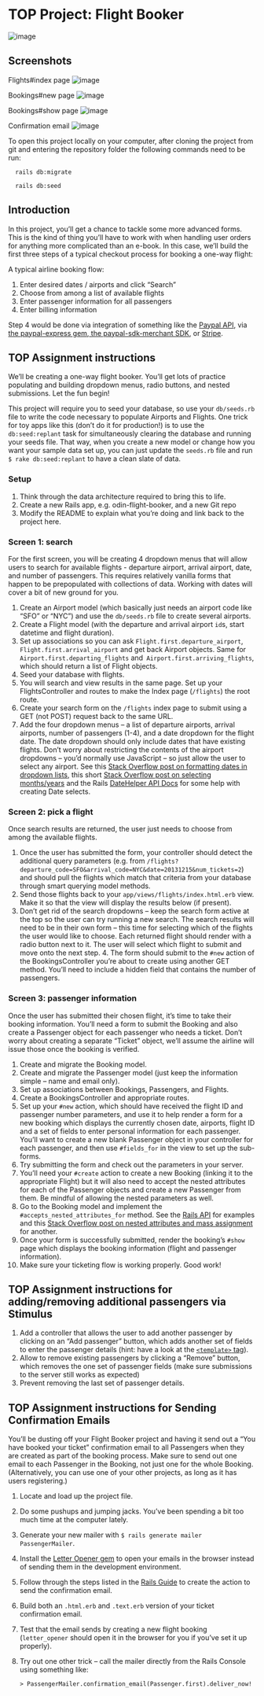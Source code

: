 # TOP Project: Flight Booker

![image](https://github.com/user-attachments/assets/20f14b74-47dc-4e3c-9b55-ba1964d0c2d5)

## Screenshots
Flights#index page
![image](https://github.com/user-attachments/assets/dd3e5f8d-ef35-4bf6-8cc5-d52cfa9747c5)

Bookings#new page
![image](https://github.com/user-attachments/assets/0a4150e0-9651-418c-9280-0153b10313d9)

Bookings#show page
![image](https://github.com/user-attachments/assets/4b2ce129-de01-494b-b17f-3323e53f7e5a)

Confirmation email
![image](https://github.com/user-attachments/assets/25290c88-c290-4405-b67e-d43e8050c17b)


To open this project locally on your computer, after cloning the project from git and entering the repository folder the following commands need to be run:

      rails db:migrate
      
      rails db:seed


## Introduction
In this project, you’ll get a chance to tackle some more advanced forms. This is the kind of thing you’ll have to work with when handling user orders for anything more complicated than an e-book. In this case, we’ll build the first three steps of a typical checkout process for booking a one-way flight:

A typical airline booking flow:

1. Enter desired dates / airports and click “Search”
2. Choose from among a list of available flights
3. Enter passenger information for all passengers
4. Enter billing information


Step 4 would be done via integration of something like the [Paypal API](http://coding.smashingmagazine.com/2011/09/05/getting-started-with-the-paypal-api/), via [the paypal-express gem](https://github.com/nov/paypal-express),[ the paypal-sdk-merchant SDK](https://www.tommyblue.it/2013/07/02/paypal-express-checkout-with-ruby-on-rails-and-paypal-sdk-merchant/), or [Stripe](https://docs.stripe.com/checkout/quickstart).

## TOP Assignment instructions
We’ll be creating a one-way flight booker. You’ll get lots of practice populating and building dropdown menus, radio buttons, and nested submissions. Let the fun begin!

This project will require you to seed your database, so use your `db/seeds.rb` file to write the code necessary to populate Airports and Flights. One trick for toy apps like this (don’t do it for production!) is to use the `db:seed:replant` task for simultaneously clearing the database and running your seeds file. That way, when you create a new model or change how you want your sample data set up, you can just update the `seeds.rb` file and run `$ rake db:seed:replant` to have a clean slate of data.

### Setup
1. Think through the data architecture required to bring this to life.
2. Create a new Rails app, e.g. odin-flight-booker, and a new Git repo
3. Modify the README to explain what you’re doing and link back to the project here.
   
### Screen 1: search
For the first screen, you will be creating 4 dropdown menus that will allow users to search for available flights - departure airport, arrival airport, date, and number of passengers. This requires relatively vanilla forms that happen to be prepopulated with collections of data. Working with dates will cover a bit of new ground for you.

1. Create an Airport model (which basically just needs an airport code like “SFO” or “NYC”) and use the `db/seeds.rb` file to create several airports.
2. Create a Flight model (with the departure and arrival airport `id`s, start datetime and flight duration).
3. Set up associations so you can ask `Flight.first.departure_airport`, `Flight.first.arrival_airport` and get back Airport objects. Same for `Airport.first.departing_flights` and` Airport.first.arriving_flights`, which should return a list of Flight objects.
4. Seed your database with flights.
5. You will search and view results in the same page. Set up your FlightsController and routes to make the Index page (`/flights`) the root route.
6. Create your search form on the `/flights` index page to submit using a GET (not POST) request back to the same URL.
7. Add the four dropdown menus – a list of departure airports, arrival airports, number of passengers (1-4), and a date dropdown for the flight date. The date dropdown should only include dates that have existing flights. Don’t worry about restricting the contents of the airport dropdowns – you’d normally use JavaScript – so just allow the user to select any airport. See this [Stack Overflow post on formatting dates in dropdown lists](http://stackoverflow.com/questions/15720940/rails-format-date-in-drop-down-list-in-view), this short [Stack Overflow post on selecting months/years](http://stackoverflow.com/questions/13001904/rails-drop-down-select-month-year) and the Rails [DateHelper API Docs](http://api.rubyonrails.org/classes/ActionView/Helpers/DateHelper.html) for some help with creating Date selects.
   
### Screen 2: pick a flight
Once search results are returned, the user just needs to choose from among the available flights.

1. Once the user has submitted the form, your controller should detect the additional query parameters (e.g. from `/flights?departure_code=SFO&arrival_code=NYC&date=20131215&num_tickets=2`) and should pull the flights which match that criteria from your database through smart querying model methods.
2. Send those flights back to your `app/views/flights/index.html.erb` view. Make it so that the view will display the results below (if present).
3. Don’t get rid of the search dropdowns – keep the search form active at the top so the user can try running a new search.
The search results will need to be in their own form – this time for selecting which of the flights the user would like to choose. Each returned flight should render with a radio button next to it. The user will select which flight to submit and move onto the next step. 4. The form should submit to the `#new` action of the BookingsController you’re about to create using another GET method. You’ll need to include a hidden field that contains the number of passengers.

### Screen 3: passenger information
Once the user has submitted their chosen flight, it’s time to take their booking information. You’ll need a form to submit the Booking and also create a Passenger object for each passenger who needs a ticket. Don’t worry about creating a separate “Ticket” object, we’ll assume the airline will issue those once the booking is verified.

1. Create and migrate the Booking model.
2. Create and migrate the Passenger model (just keep the information simple – name and email only).
3. Set up associations between Bookings, Passengers, and Flights.
4. Create a BookingsController and appropriate routes.
5. Set up your `#new` action, which should have received the flight ID and passenger number parameters, and use it to help render a form for a new booking which displays the currently chosen date, airports, flight ID and a set of fields to enter personal information for each passenger. You’ll want to create a new blank Passenger object in your controller for each passenger, and then use `#fields_for` in the view to set up the sub-forms.
6. Try submitting the form and check out the parameters in your server.
7. You’ll need your `#create` action to create a new Booking (linking it to the appropriate Flight) but it will also need to accept the nested attributes for each of the Passenger objects and create a new Passenger from them. Be mindful of allowing the nested parameters as well.
8. Go to the Booking model and implement the `#accepts_nested_attributes_for` method. See the [Rails API](http://api.rubyonrails.org/classes/ActiveRecord/NestedAttributes/ClassMethods.html) for examples and this [Stack Overflow post on nested attributes and mass assignment](http://stackoverflow.com/questions/18540679/rails-4-accepts-nested-attributes-for-and-mass-assignment) for another.
9. Once your form is successfully submitted, render the booking’s `#show` page which displays the booking information (flight and passenger information).
10. Make sure your ticketing flow is working properly. Good work!

## TOP Assignment instructions for adding/removing additional passengers via Stimulus

1. Add a controller that allows the user to add another passenger by clicking on an “Add passenger” button, which adds another set of fields to enter the passenger details (hint: have a look at the [`<template>` tag](https://developer.mozilla.org/en-US/docs/Web/HTML/Element/template)).
2. Allow to remove existing passengers by clicking a “Remove” button, which removes the one set of passenger fields (make sure submissions to the server still works as expected)
3. Prevent removing the last set of passenger details.

## TOP Assignment instructions for Sending Confirmation Emails

You’ll be dusting off your Flight Booker project and having it send out a “You have booked your ticket” confirmation email to all Passengers when they are created as part of the booking process. Make sure to send out one email to each Passenger in the Booking, not just one for the whole Booking. (Alternatively, you can use one of your other projects, as long as it has users registering.)

1. Locate and load up the project file.
2. Do some pushups and jumping jacks. You’ve been spending a bit too much time at the computer lately.
3. Generate your new mailer with `$ rails generate mailer PassengerMailer`.
4. Install the [Letter Opener gem](https://github.com/ryanb/letter_opener) to open your emails in the browser instead of sending them in the development environment.
5. Follow through the steps listed in the [Rails Guide](http://guides.rubyonrails.org/action_mailer_basics.html) to create the action to send the confirmation email.
6. Build both an `.html.erb` and `.text.erb` version of your ticket confirmation email.
7. Test that the email sends by creating a new flight booking (`letter_opener` should open it in the browser for you if you’ve set it up properly).
8. Try out one other trick – call the mailer directly from the Rails Console using something like:

   ```
   > PassengerMailer.confirmation_email(Passenger.first).deliver_now!
   ```
